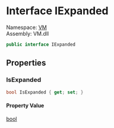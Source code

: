 # Interface IExpanded

Namespace: [VM](VM.md)  
Assembly: VM.dll  

```csharp
public interface IExpanded
```

## Properties

### IsExpanded

```csharp
bool IsExpanded { get; set; }
```

#### Property Value

 [bool](https://learn.microsoft.com/dotnet/api/system.boolean)


